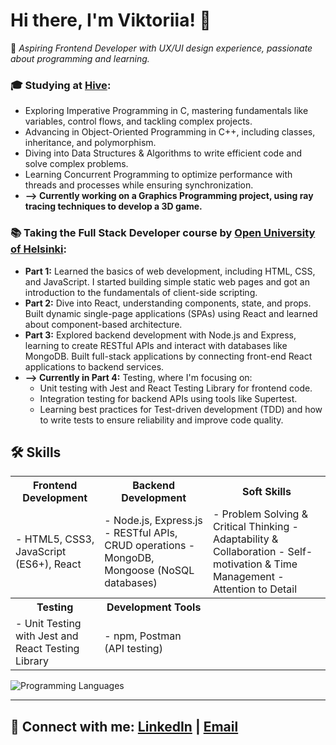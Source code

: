 # Hi there, I'm Viktoriia! 👋  
🌟 *Aspiring Frontend Developer with UX/UI design experience, passionate about programming and learning.*

### 🎓 Studying at [Hive](https://www.hive.fi/en/):
- Exploring Imperative Programming in C, mastering fundamentals like variables, control flows, and tackling complex projects.
- Advancing in Object-Oriented Programming in C++, including classes, inheritance, and polymorphism.
- Diving into Data Structures & Algorithms to write efficient code and solve complex problems.
- Learning Concurrent Programming to optimize performance with threads and processes while ensuring synchronization.
- **--> Currently working on a Graphics Programming project, using ray tracing techniques to develop a 3D game.**

### 📚 Taking the **Full Stack Developer** course by [Open University of Helsinki](https://fullstackopen.com/):  
- **Part 1:** Learned the basics of web development, including HTML, CSS, and JavaScript. I started building simple static web pages and got an introduction to the fundamentals of client-side scripting.
- **Part 2:** Dive into React, understanding components, state, and props. Built dynamic single-page applications (SPAs) using React and learned about component-based architecture.
- **Part 3:** Explored backend development with Node.js and Express, learning to create RESTful APIs and interact with databases like MongoDB. Built full-stack applications by connecting front-end React applications to backend services.
- **--> Currently in Part 4:** Testing, where I'm focusing on:
  - Unit testing with Jest and React Testing Library for frontend code.
  - Integration testing for backend APIs using tools like Supertest.
  - Learning best practices for Test-driven development (TDD) and how to write tests to ensure reliability and improve code quality.

## 🛠️ Skills

<table>
  <tr>
    <th>Frontend Development</th>
    <th>Backend Development</th>
    <th>Soft Skills</th>
  </tr>
  <tr>
    <td>
      - HTML5, CSS3, JavaScript (ES6+), React
    </td>
    <td>
      - Node.js, Express.js
      - RESTful APIs, CRUD operations
      - MongoDB, Mongoose (NoSQL databases)
    </td>
    <td>
      - Problem Solving & Critical Thinking
      - Adaptability & Collaboration
      - Self-motivation & Time Management
      - Attention to Detail
    </td>
  </tr>
  <tr>
    <th>Testing</th>
    <th>Development Tools</th>
    <th></th> <!-- Empty cell to keep the table balanced -->
  </tr>
  <tr>
    <td>
      - Unit Testing with Jest and React Testing Library
    </td>
    <td>
      - npm, Postman (API testing)
    </td>
    <td></td> <!-- Empty cell to keep the table balanced -->
  </tr>
</table>

![Programming Languages](https://github-readme-stats.vercel.app/api/top-langs/?username=vkuznets23&layout=compact&theme=radical&width=1600)

---

## 🔗 Connect with me: [LinkedIn](https://www.linkedin.com/in/viktoriia-kuznetsova/) | [Email](mailto:victoria.cuzneczowa23@gmail.com) 
